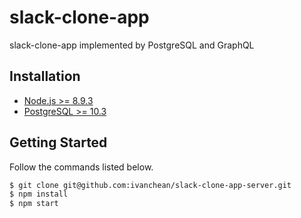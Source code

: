 # slack-clone-app

slack-clone-app implemented by PostgreSQL and GraphQL

## Installation
- [Node.js >= 8.9.3](https://nodejs.org/en/)
- [PostgreSQL >= 10.3](https://www.postgresql.org/)

## Getting Started
Follow the commands listed below.

```bash
$ git clone git@github.com:ivanchean/slack-clone-app-server.git
$ npm install
$ npm start 
```
 